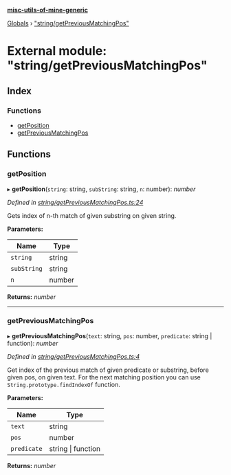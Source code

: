 **[misc-utils-of-mine-generic](../README.md)**

[Globals](../globals.md) › ["string/getPreviousMatchingPos"](_string_getpreviousmatchingpos_.md)

# External module: "string/getPreviousMatchingPos"

## Index

### Functions

* [getPosition](_string_getpreviousmatchingpos_.md#getposition)
* [getPreviousMatchingPos](_string_getpreviousmatchingpos_.md#getpreviousmatchingpos)

## Functions

###  getPosition

▸ **getPosition**(`string`: string, `subString`: string, `n`: number): *number*

*Defined in [string/getPreviousMatchingPos.ts:24](https://github.com/cancerberoSgx/misc-utils-of-mine/blob/04abc74/misc-utils-of-mine-generic/src/string/getPreviousMatchingPos.ts#L24)*

Gets index of n-th match of given substring on given string.

**Parameters:**

Name | Type |
------ | ------ |
`string` | string |
`subString` | string |
`n` | number |

**Returns:** *number*

___

###  getPreviousMatchingPos

▸ **getPreviousMatchingPos**(`text`: string, `pos`: number, `predicate`: string | function): *number*

*Defined in [string/getPreviousMatchingPos.ts:4](https://github.com/cancerberoSgx/misc-utils-of-mine/blob/04abc74/misc-utils-of-mine-generic/src/string/getPreviousMatchingPos.ts#L4)*

Get index of the previous match of given predicate or substring, before given pos, on given text. For the next matching position you can use `String.prototype.findIndexOf` function.

**Parameters:**

Name | Type |
------ | ------ |
`text` | string |
`pos` | number |
`predicate` | string \| function |

**Returns:** *number*